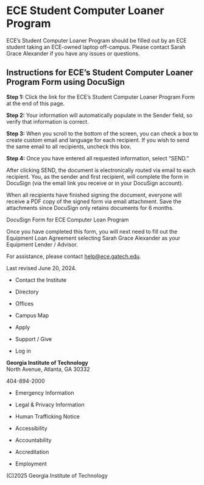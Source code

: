 # ECE Student Computer Loaner Program

ECE’s Student Computer Loaner Program should be filled out by an ECE student
taking an ECE-owned laptop off-campus. Please contact Sarah Grace Alexander if
you have any issues or questions.

## Instructions for ECE’s Student Computer Loaner Program Form using DocuSign

**Step 1:** Click the link for the ECE’s Student Computer Loaner Program Form
at the end of this page.

**Step 2:** Your information will automatically populate in the Sender field,
so verify that information is correct.

**Step 3:** When you scroll to the bottom of the screen, you can check a box
to create custom email and language for each recipient. If you wish to send
the same email to all recipients, uncheck this box.

**Step 4:** Once you have entered all requested information, select “SEND.”

After clicking SEND, the document is electronically routed via email to each
recipient. You, as the sender and first recipient, will complete the form in
DocuSign (via the email link you receive or in your DocuSign account).

When all recipients have finished signing the document, everyone will receive
a PDF copy of the signed form via email attachment. Save the attachments since
DocuSign only retains documents for 6 months.

DocuSign Form for ECE Computer Loan Program

Once you have completed this form, you will next need to fill out the
Equipment Loan Agreement selecting Sarah Grace Alexander as your Equipment
Lender / Advisor.

For assistance, please contact help@ece.gatech.edu.

Last revised June 20, 2024.

  * Contact the Institute
  * Directory

  * Offices
  * Campus Map
  * Apply
  * Support / Give

  * Log in

**Georgia Institute of Technology**  
North Avenue, Atlanta, GA 30332

404-894-2000

  * Emergency Information
  * Legal & Privacy Information
  * Human Trafficking Notice

  * Accessibility
  * Accountability
  * Accreditation
  * Employment

(C)2025 Georgia Institute of Technology


